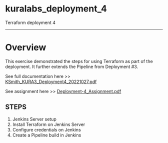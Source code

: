 # kuralabs_deployment_4
Terraform deployment 4
<hr>
<h1>Overview </h1>
<p>This exercise demonstrated the steps for using Terraform as part of the deployment. It further extends the Pipeline from Deployment #3.</p>
<p>See full documentation here >> <a href="https://github.com/Hobsonkp/kuralabs_deployment_4/blob/main/Documentation/KSmith_KURA3_Deployment4_20221027.pdf">KSmith_KURA3_Deployment4_20221027.pdf</a></p>
<p>See assignment here >> <a href="https://github.com/Hobsonkp/kuralabs_deployment_4/blob/main/Documentation/Deployment-4_Assignment.pdf">Deployment-4_Assignment.pdf</a></p>
<h2>STEPS</h2>
<ol>
<li>Jenkins Server setup</li>
<li>Install Terraform on Jenkins Server</li>
<li>Configure credentials on Jenkins</li>
<li>Create a Pipeline build in Jenkins</li>
</ol>
